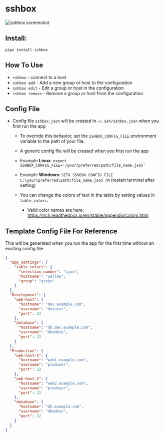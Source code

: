 # sshbox

![sshbox screenshot](image.png)

## Install:
`pipx install sshbox`

## How To Use
- `sshbox` - connect to a host
- `sshbox add` - Add a new group or host to the configuration
- `sshbox edit` - Edit a group or host in the configuration
- `sshbox remove` - Remove a group or host from the configuration

## Config File

- Config file `sshbox.json` will be created in `~/.ssh/sshbox.json` when you first run the app
  - To override this behavior, set the `SSHBOX_CONFIG_FILE` environment variable to the path of your file.

  - A generic config file will be created when you first run the app

  - Example **Linux**: `export SSHBOX_CONFIG_FILE='/your/preferred/path/file_name.json'`
  - Example **Windows**: `SETX SSHBOX_CONFIG_FILE C:\your\preferred\path\file_name.json /M` (restart terminal after setting)

  - You can change the colors of text in the table by setting values in `table_colors`.
    - Valid color names are here: https://rich.readthedocs.io/en/stable/appendix/colors.html


## Template Config File For Reference
This will be generated when you run the app for the first time without an existing config file

```sshbox.json
{
  "app_settings": {
    "table_colors": {
      "selection_number": "cyan",
      "hostname": "yellow",
      "group": "green"
    }
  },
  "Development": {
    "web-host": {
      "hostname": "dev.example.com",
      "username": "devuser",
      "port": 22
    },
    "database": {
      "hostname": "db.dev.example.com",
      "username": "dbadmin",
      "port": 22
    }
  },
  "Production": {
    "web-host-1": {
      "hostname": "web1.example.com",
      "username": "produser",
      "port": 22
    },
    "web-host-2": {
      "hostname": "web2.example.com",
      "username": "produser",
      "port": 22
    },
    "database": {
      "hostname": "db.example.com",
      "username": "dbadmin",
      "port": 22
    }
  }
}
```
